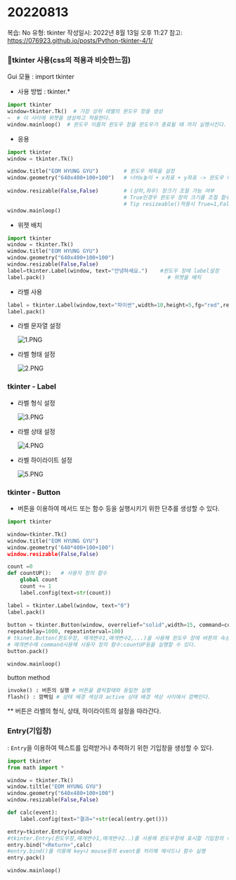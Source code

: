 # 20220813

복습: No
유형: tkinter
작성일시: 2022년 8월 13일 오후 11:27
참고: https://076923.github.io/posts/Python-tkinter-4/1/

### 🍓tkinter 사용(css의 적용과 비슷한느낌)

Gui 모듈 : import tkinter

- 사용 방법 : tkinter.*

```python
import tkinter
window=tkinter.Tk()  # 가장 상위 레벨의 윈도우 창을 생성
~  # 이 사이에 위젯을 생성하고 적용한다.
window.mainloop()  # 윈도우 이름의 윈도우 창을 윈도우가 종료될 때 까지 실행시킨다.
```

- 응용

```python
import tkinter
window = tkinter.Tk()

wimdow.title("EOM HYUNG GYU")        # 윈도우 제목을 설정
window.geometry("640x400+100+100")   # 너비x높이 + x좌표 + y좌표 -> 윈도우 너비와 높이
																		 # 초기 화면 위치의 x좌표와 y 좌표 설정
window.resizable(False,False)        # (상하,좌우) 창크기 조절 가능 여부
                                     # True인경우 윈도우 창의 크기를 조절 할수 있다.
                                     # Tip resizeable()적용시 True=1,False=0적용 가능
window.mainloop()
```

- 위젯 배치

```python
import tkinter
window = tkinter.Tk()
wimdow.title("EOM HYUNG GYU")
window.geometry("640x400+100+100")
window.resizable(False,False)
label=tkinter.Label(window, text="안녕하세요.")    #윈도우 창에 label설정
label.pack()                                       # 위젯을 배치
```

- 라벨 사용

```python
label = tkinter.Label(window,text="파이썬",width=10,height=5,fg="red",relief="solid")
label.pack()
```

- 라벨 문자열 설정
    
    ![1.PNG](20220813%20af38c58fee2b4b0d8fb7dff44ce5fe9b/1.png)
    
- 라벨 형태 설정
    
    ![2.PNG](20220813%20af38c58fee2b4b0d8fb7dff44ce5fe9b/2.png)
    

### tkinter - Label

- 라벨 형식 설정
    
    ![3.PNG](20220813%20af38c58fee2b4b0d8fb7dff44ce5fe9b/3.png)
    
- 라벨 상태 설정
    
    ![4.PNG](20220813%20af38c58fee2b4b0d8fb7dff44ce5fe9b/4.png)
    
- 라벨 하이라이트 설정
    
    ![5.PNG](20220813%20af38c58fee2b4b0d8fb7dff44ce5fe9b/5.png)
    

### tkinter - Button

- 버튼을 이용하여 메서드 또는 함수 등을 실행시키기 위한 단추를 생성할 수 있다.

```python
import tkinter

window=tkinter.Tk()
window.title("EOM HYUNG GYU")
window.geometry('640*400+100+100")
window.resizable(False,False)

count =0
def countUP():   # 사용자 정의 함수
	global count
	count += 1
	label.config(text=str(count))

label = tkinter.Label(window, text="0")
label.pack()
																															↓함수 쓸때 사용
button = tkinter.Button(window, overrelief="solid",width=15, command=countUP,
repeatdelay=1000, repeatinterval=100)
# tkinet.Button(윈도우창, 매개변수1,매개변수2,...)을 사용해 윈도우 창에 버튼의 속성설정
# 매개변수에 command사용해 사용자 정의 함수:countUP등을 실행할 수 있다.
button.pack()

window.mainloop()
```

button method

```python
invoke() : 버튼의 실행 # 버튼을 클릭할때와 동일한 실행
flash() : 깜빡임 # 상태 배경 색상과 active 상태 배경 색상 사이에서 깜빡인다.
```

** 버튼은 라벨의 형식, 상태, 하이라이트의 설정을 따라간다.

### Entry(기입창)

: `Entry`을 이용하여 텍스트를 입력받거나 추력하기 위한 기입창을 생성할 수 있다.

```python
import tkinter
from math import *

window = tkinter.Tk()
window.tiltle("EOM HYUNG GYU")
window.geometry("640x480+100+100")
window.resizable(False,False)

def calc(event):
	label.config(text="결과="+str(ecal(entry.get()))

entry=tkinter.Entry(window)
#tkinter.Entry(윈도우창,매개변수1,매개변수2..)를 사용해 윈도우창에 표시할 기입창의 속성 설정
entry.bind("<Return>",calc)
#entry.bind()를 이용해 key나 mouse등의 event를 처리해 메서드나 함수 실행
entry.pack()

window.mainloop()
```